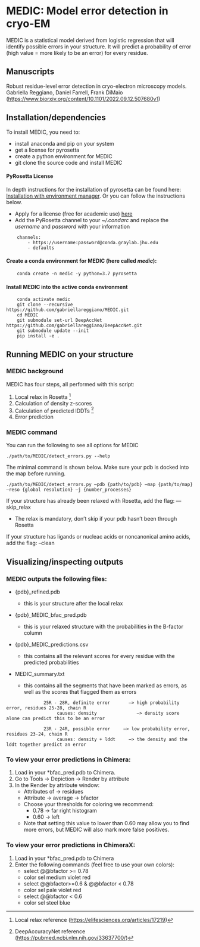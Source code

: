 # MEDIC: Model error detection in cryo-EM

MEDIC is a statistical model derived from logistic regression that will identify possible errors in your structure. It will predict a probability of error (high value = more likely to be an error) for every residue.

## Manuscripts

Robust residue-level error detection in cryo-electron microscopy models. Gabriella Reggiano, Daniel Farrell, Frank DiMaio (https://www.biorxiv.org/content/10.1101/2022.09.12.507680v1)

## Installation/dependencies

To install MEDIC, you need to:
- install anaconda and pip on your system
- get a license for pyrosetta
- create a python environment for MEDIC
- git clone the source code and install MEDIC

#### PyRosetta License
In depth instructions for the installation of pyrosetta can be found here: [Installation with environment manager](https://www.pyrosetta.org/downloads#h.6vttn15ac69d).
Or you can follow the instructions below.

- Apply for a license (free for academic use) [here](https://els2.comotion.uw.edu/product/rosetta)
- Add the PyRosetta channel to your *~/.condarc* and replace the *username* and *password* with your information
```
    channels:
        - https://username:password@conda.graylab.jhu.edu
        - defaults
```

#### Create a conda environment for MEDIC (here called *medic*):

```
    conda create -n medic -y python=3.7 pyrosetta
```

#### Install MEDIC into the active conda environment
```
    conda activate medic
    git clone --recursive https://github.com/gabriellareggiano/MEDIC.git
    cd MEDIC
    git submodule set-url DeepAccNet https://github.com/gabriellareggiano/DeepAccNet.git
    git submodule update --init
    pip install -e .
```


## Running MEDIC on your structure
### MEDIC background

MEDIC has four steps, all performed with this script:
1. Local relax in Rosetta [^1]
2. Calculation of density z-scores
3. Calculation of predicted lDDTs [^2]
4. Error prediction

### MEDIC command

You can run the following to see all options for MEDIC
```
./path/to/MEDIC/detect_errors.py --help
```

The minimal command is shown below. Make sure your pdb is docked into the map before running.
```
./path/to/MEDIC/detect_errors.py –pdb {path/to/pdb} –map {path/to/map} –reso {global resolution} –j {number_processes}
```
If your structure has already been relaxed with Rosetta, add the flag: —skip_relax
  - The relax is mandatory, don’t skip if your pdb hasn’t been through Rosetta

If your structure has ligands or nucleac acids or noncanonical amino acids, add the flag:  –clean 

## Visualizing/inspecting outputs

### MEDIC outputs the following files:

- {pdb}_refined.pdb
  - this is your structure after the local relax

- {pdb}_MEDIC_bfac_pred.pdb
  - this is your relaxed structure with the probabilities in the B-factor column

- {pdb}_MEDIC_predictions.csv
  - this contains all the relevant scores for every residue with the predicted probabilities

- MEDIC_summary.txt
  - this contains all the segments that have been marked as errors, as well as the scores that flagged them as errors
```
              25R - 28R, definite error       —> high probability error, residues 25-28, chain R
                   causes: density               —> density score alone can predict this to be an error

              23R - 24R, possible error     —> low probability error, residues 23-24, chain R
                   causes: density + lddt     —> the density and the lddt together predict an error
```

### To view your error predictions in Chimera:

1. Load in your *bfac_pred.pdb to Chimera. 
2. Go to Tools -> Depiction -> Render by attribute
3. In the Render by attribute window:
   - Attributes of -> residues
   - Attribute -> average -> bfactor
   - Choose your thresholds for coloring we recommend:
     - 0.78 -> far right histogram
     - 0.60 -> left
   - Note that setting this value to lower than 0.60 may allow you to find more errors, but MEDIC will also mark more false positives.


### To view your error predictions in ChimeraX:

1. Load in your *bfac_pred.pdb to Chimera
2. Enter the following commands (feel free to use your own colors):
   - select @@bfactor >= 0.78
   - color sel medium violet red
   - select @@bfactor>=0.6 & @@bfactor < 0.78
   - color sel pale violet red
   - select @@bfactor < 0.6
   - color sel steel blue


[^1]: Local relax reference (https://elifesciences.org/articles/17219)
[^2]: DeepAccuracyNet reference (https://pubmed.ncbi.nlm.nih.gov/33637700/)
